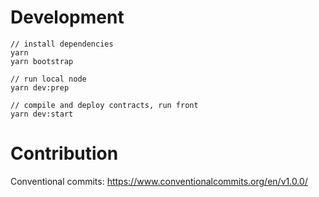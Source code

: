 # Development
```
// install dependencies
yarn
yarn bootstrap
```

```
// run local node
yarn dev:prep
```

```
// compile and deploy contracts, run front 
yarn dev:start
```

# Contribution
Conventional commits: https://www.conventionalcommits.org/en/v1.0.0/
